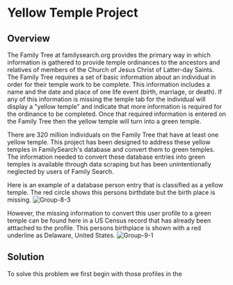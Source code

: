 # Yellow Temple Project

## Overview 
The Family Tree at familysearch.org provides the primary way in which information is gathered to provide temple ordinances to the ancestors and relatives of members of the Church of Jesus Christ of Latter-day Saints. The Family Tree requires a set of basic information about an individual in order for their temple work to be complete. This information includes a name and the date and place of one life event (birth, marriage, or death). If any of this information is missing the temple tab for the individual will display a "yellow temple" and indicate that more information is required for the ordinance to be completed. Once that required information is entered on the Family Tree then the yellow temple will turn into a green temple.

There are 320 million individuals on the Family Tree that have at least one yellow temple. This project has been designed to address these yellow temples in FamilySearch's database and convert them to green temples. The information needed to convert these database entries into green temples is available through data scraping
but has been unintentionally neglected by users of Family Search. 

Here is an example of a database person entry that is classified as a yellow temple. The red circle shows this persons birthdate but the birth place is missing. 
<img src="https://i.ibb.co/qFDNSwV/Group-8-3.png" alt="Group-8-3" border="0">

However, the missing information to convert this user profile to a green temple can be found here in a US Census record that has already been atttached to the profile. This persons birthplace is shown with a red underline as Delaware, United States. 
<img src="https://i.ibb.co/SNJM7Gj/Group-9-1.png" alt="Group-9-1" border="0">

## Solution 

To solve this problem we first begin with those profiles in the 

